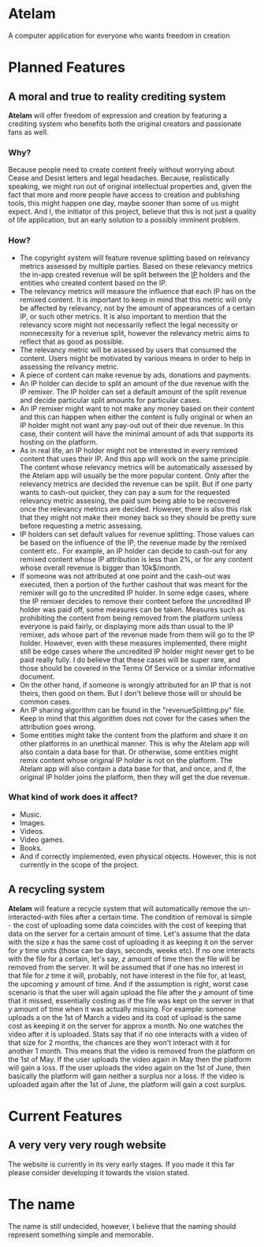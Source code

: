 # Atelam
A computer application for everyone who wants freedom in creation

# Planned Features

## A moral and true to reality crediting system
**Atelam** will offer freedom of expression and creation by featuring a crediting system who benefits both the original creators and passionate fans as well.

### Why?
Because people need to create content freely without worrying about Cease and Desist letters and legal headaches. Because, realistically speaking, we might run out of original intellectual properties and, given the fact that more and more people have access to creation and publishing tools, this might happen one day, maybe sooner than some of us might expect. And I, the initiator of this project, believe that this is not just a quality of life application, but an early solution to a possibly imminent problem.

### How?
- The copyright system will feature revenue splitting based on relevancy metrics assessed by multiple parties. Based on these relevancy metrics the in-app created revenue will be split between the [IP](https://en.wikipedia.org/wiki/Intellectual_property) holders and the entities who created content based on the IP.
- The relevancy metrics will measure the influence that each IP has on the remixed content. It is important to keep in mind that this metric will only be affected by relevancy, not by the amount of appearances of a certain IP, or such other metrics. It is also important to mention that the relevancy score might not necessarily reflect the legal necessity or nonnecessity for a revenue split, however the relevancy metric aims to reflect that as good as possible.
- The relevancy metric will be assessed by users that consumed the content. Users might be motivated by various means in order to help in assessing the relvancy metric.
- A piece of content can make revenue by ads, donations and payments.
- An IP holder can decide to split an amount of the due revenue with the IP remixer. The IP holder can set a default amount of the split revenue and decide particular split amounts for particular cases.
- An IP remixer might want to not make any money based on their content and this can happen when either the content is fully original or when an IP holder might not want any pay-out out of their due revenue. In this case, their content will have the minimal amount of ads that supports its hosting on the platform.
- As in real life, an IP holder might not be interested in every remixed content that uses their IP. And this app will work on the same principle. The content whose relevancy metrics will be automatically assessed by the Atelam app will usually be the more popular content. Only after the relevancy metrics are decided the revenue can be split. But if one party wants to cash-out quicker, they can pay a sum for the requested relevancy metric assesing, the paid sum being able to be recovered once the relevancy metrics are decided. However, there is also this risk that they might not make their money back so they should be pretty sure before requesting a metric assessing.
- IP holders can set default values for revenue splitting. Those values can be based on the influence of the IP, the revenue made by the remixed content etc.. For example, an IP holder can decide to cash-out for any remixed content whose IP attribution is less than 2%, or for any content whose overall revenue is bigger than 10k$/month.
- If someone was not attributed at one point and the cash-out was executed, then a portion of the further cashout that was meant for the remixer will go to the uncredited IP holder. In some edge cases, where the IP remixer decides to remove their content before the uncredited IP holder was paid off, some measures can be taken. Measures such as prohibiting the content from being removed from the platform unless everyone is paid fairly, or displaying more ads than usual to the IP remixer, ads whose part of the revenue made from them will go to the IP holder. However, even with these measures implemented, there might still be edge cases where the uncredited IP holder might never get to be paid really fully. I do believe that these cases will be super rare, and those should be covered in the Terms Of Service or a similar informative document.
- On the other hand, if someone is wrongly attributed for an IP that is not theirs, then good on them. But I don't believe those will or should be common cases.
- An IP sharing algorithm can be found in the "revenueSplitting.py" file. Keep in mind that this algorithm does not cover for the cases when the attribution goes wrong.
- Some entities might take the content from the platform and share it on other platforms in an unethical manner. This is why the Atelam app will also contain a data base for that. Or otherwise, some entities might remix content whose original IP holder is not on the platform. The Atelam app will also contain a data base for that, and once, and if, the original IP holder joins the platform, then they will get the due revenue.

### What kind of work does it affect?
- Music.
- Images.
- Videos.
- Video games.
- Books.
- And if correctly implemented, even physical objects. However, this is not currently in the scope of the project.

## A recycling system
**Atelam** will feature a recycle system that will automatically remove the un-interacted-with files after a certain time. The condition of removal is simple - the cost of uploading some data coincides with the cost of keeping that data on the server for a certain amount of time.
  Let's assume that the data with the size *x* has the same cost of uploading it as keeping it on the server for *y* time units (those can be days, seconds, weeks etc). If no one interacts with the file for a certain, let's say, *z* amount of time then the file will be removed from the server. It will be assumed that if one has no interest in that file for *z* time it will, probably, not have interest in the file for, at least, the upcoming *y* amount of time. And if the assumption is right, worst case scenario is that the user will again upload the file after the *y* amount of time that it missed, essentially costing as if the file was kept on the server in that *y* amount of time when it was actually missing.
  For example: someone uploads a on the 1st of March a video and its cost of upload is the same cost as keeping it on the server for approx a month. No one watches the video after it is uploaded. Stats say that if no one interacts with a video of that size for 2 months, the chances are they won't interact with it for another 1 month. This means that the video is removed from the platform on the 1st of May. If the user uploads the video again in May then the platform will gain a loss. If the user uploads the video again on the 1st of June, then basically the platform will gain neither a surplus nor a loss. If the video is uploaded again after the 1st of June, the platform will gain a cost surplus.

# Current Features

## A very very very rough website
The website is currently in its very early stages. If you made it this far please consider developing it towards the vision stated.

# The name
The name is still undecided, however, I believe that the naming should represent something simple and memorable.
